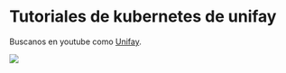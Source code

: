 # Tutoriales de kubernetes de unifay



Buscanos en youtube como [Unifay](https://www.youtube.com/channel/UC3HxAEFZa2VIxj8SzjvBisQ/ "Buscanos en youtube").


![](https://www.linuxfoundation.org/wp-content/uploads/2018/02/bg_post_kubernetes.png   )

